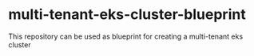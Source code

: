 # multi-tenant-eks-cluster-blueprint
This repository can be used as blueprint for creating a multi-tenant eks cluster
